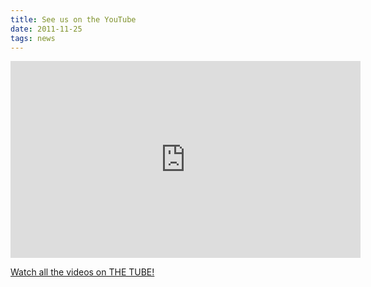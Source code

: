 ```yaml
---
title: See us on the YouTube
date: 2011-11-25
tags: news
---
```


<iframe width="560" height="315" src="https://www.youtube.com/embed/A3eU5FBkis8?si=2265I4YyJSdIK2vq" title="YouTube video player" frameborder="0" allow="accelerometer; autoplay; clipboard-write; encrypted-media; gyroscope; picture-in-picture; web-share" allowfullscreen></iframe>

[Watch all the videos on THE TUBE!](http://www.youtube.com/user/sparetimebluegrass)
